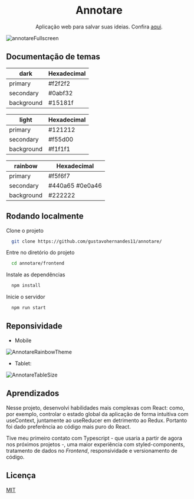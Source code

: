 


<h1 align="center">Annotare</h1>

<p align="center">Aplicação web para salvar suas ideias. Confira <a href="https://annotare.netlify.app/">aqui</a>.
</p>


  ![annotareFullscreen](https://user-images.githubusercontent.com/66632840/179410688-e6278905-0d2f-44ab-ab2c-32ce0c516186.png)
## Documentação de temas

| dark              | Hexadecimal          |
| ----------------- | ---------------------|
| primary           |  #f2f2f2             |
| secondary         |  #0abf32             |
| background        |  #15181f             |


| light             | Hexadecimal          |
| ----------------- | ---------------------|
| primary           |  #121212             |
| secondary         |  #f55d00             |
| background        |  #f1f1f1             |

| rainbow           | Hexadecimal          |
| ----------------- | ---------------------|
|  primary          |  #f5f6f7             |
| secondary         |  #440a65  #0e0a46    | 
| background        |  #222222             |               



## Rodando localmente

Clone o projeto

```bash
  git clone https://github.com/gustavohernandes11/annotare/
```

Entre no diretório do projeto

```bash
  cd annotare/frontend
```

Instale as dependências

```bash
  npm install
```

Inicie o servidor

```bash
  npm run start
```


## Reponsividade

- Mobile

![AnnotareRainbowTheme](https://user-images.githubusercontent.com/66632840/179554292-3dea8ed0-13cd-4cab-930a-0b04196906fe.png)

  
- Tablet:
  
![AnnotareTableSize](https://user-images.githubusercontent.com/66632840/179410732-03c2d4ef-f5ea-4bea-ac12-0c75622bd97e.png)


## Aprendizados

Nesse projeto, desenvolvi habilidades mais complexas com React: como, por exemplo,
controlar o estado global da aplicação de forma intuitiva com useContext, juntamente ao useReducer em detrimento ao Redux. Portanto foi dado
preferência ao código mais puro do React.

Tive meu primeiro contato com Typescript - que usaria a partir de agora nos próximos projetos -, uma maior experiência com styled-components, tratamento de dados no _Frontend_, responsividade e versionamento de código.


## Licença

[MIT](https://choosealicense.com/licenses/mit/)

